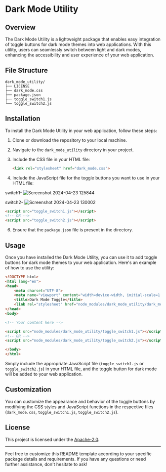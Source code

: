 # Dark Mode Utility

## Overview

The Dark Mode Utility is a lightweight package that enables easy integration of toggle buttons for dark mode themes into web applications. With this utility, users can seamlessly switch between light and dark modes, enhancing the accessibility and user experience of your web application.

## File Structure

```
dark_mode_utility/
├── LICENSE
├── dark_mode.css
├── package.json
├── toggle_switch1.js
└── toggle_switch2.js
```

## Installation

To install the Dark Mode Utility in your web application, follow these steps:

1. Clone or download the repository to your local machine.

2. Navigate to the `dark_mode_utility` directory in your project.

3. Include the CSS file in your HTML file:

   ```html
   <link rel="stylesheet" href="dark_mode.css">
   ```


4. Include the JavaScript file for the toggle buttons you want to use in your HTML file:

   
switch1-
![Screenshot 2024-04-23 125844](https://github.com/rahulsingh5926/dark_mode_utility/assets/94732146/685385ca-56ea-456b-941b-26a056eb90ad)

switch2-
![Screenshot 2024-04-23 130002](https://github.com/rahulsingh5926/dark_mode_utility/assets/94732146/0684dcd8-7831-4c56-a9ce-00e57b582cc4)


   ```html
   <script src="toggle_switch1.js"></script>
   <!-- OR -->
   <script src="toggle_switch2.js"></script>
   ```

6. Ensure that the `package.json` file is present in the directory.

## Usage

Once you have installed the Dark Mode Utility, you can use it to add toggle buttons for dark mode themes to your web application. Here's an example of how to use the utility:



```html
<!DOCTYPE html>
<html lang="en">
<head>
    <meta charset="UTF-8">
    <meta name="viewport" content="width=device-width, initial-scale=1.0">
    <title>Dark Mode Toggle</title>
    <link rel="stylesheet" href="node_modules/dark_mode_utility/dark_mode.css">
</head>
<body>

<!-- Your content here -->

<script src="node_modules/dark_mode_utility/toggle_switch1.js"></script>
<!-- OR -->
<script src="node_modules/dark_mode_utility/toggle_switch2.js"></script>

</body>
</html>
```

Simply include the appropriate JavaScript file (`toggle_switch1.js` or `toggle_switch2.js`) in your HTML file, and the toggle button for dark mode will be added to your web application.

## Customization

You can customize the appearance and behavior of the toggle buttons by modifying the CSS styles and JavaScript functions in the respective files (`dark_mode.css`, `toggle_switch1.js`, `toggle_switch2.js`).

## License

This project is licensed under the [Apache-2.0](LICENSE).

---

Feel free to customize this README template according to your specific package details and requirements. If you have any questions or need further assistance, don't hesitate to ask!
